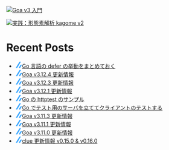 [![Goa v3 入門](https://user-images.githubusercontent.com/4232165/99132515-db697b00-2659-11eb-8dae-05b549bcba90.png)](https://zenn.dev/ikawaha/books/goa-design-v3)

[![実践：形態素解析 kagome v2](https://user-images.githubusercontent.com/4232165/102152682-e281e400-3eb8-11eb-91f7-13e08a8977d9.png)](https://zenn.dev/ikawaha/books/kagome-v2-japanese-tokenizer)

# Recent Posts

<!--[START github.com/ikawaha/feedsnippet]--><!--[2023-08-21T00:16:28Z]-->
* ![](./icon/zenn.png)[Go 言語の defer の挙動をまとめておく](https://zenn.dev/ikawaha/articles/20230820-fcae76bc205341)
* ![](./icon/zenn.png)[Goa v3.12.4 更新情報](https://zenn.dev/ikawaha/articles/20230820-a86c0c7de4e461)
* ![](./icon/zenn.png)[Goa v3.12.3 更新情報](https://zenn.dev/ikawaha/articles/20230729-ee6cc1f4c2a34f)
* ![](./icon/zenn.png)[Goa v3.12.1 更新情報](https://zenn.dev/ikawaha/articles/20230723-1a4228a6f6eeae)
* ![](./icon/zenn.png)[Go の httptest のサンプル](https://zenn.dev/ikawaha/articles/hatena-20150413-101341)
* ![](./icon/zenn.png)[Go でテスト用のサーバを立ててクライアントのテストする](https://zenn.dev/ikawaha/articles/hatena-20150408-190407)
* ![](./icon/zenn.png)[Goa v3.11.3 更新情報](https://zenn.dev/ikawaha/articles/20230321-f871d28ec0a215)
* ![](./icon/zenn.png)[Goa v3.11.1 更新情報](https://zenn.dev/ikawaha/articles/20230305-ce2f194a9e49e0)
* ![](./icon/zenn.png)[Goa v3.11.0 更新情報](https://zenn.dev/ikawaha/articles/20230128-78b5e812d1a6cc)
* ![](./icon/zenn.png)[clue 更新情報 v0.15.0 & v0.16.0](https://zenn.dev/ikawaha/articles/20230115-0e9c1d6255a177)
<!--[END github.com/ikawaha/feedsnippet]-->

